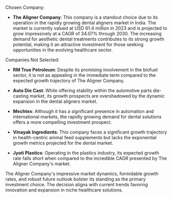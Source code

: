 Chosen Company:
- **The Aligner Company**: This company is a standout choice due to its operation in the rapidly growing dental aligners market in India. The market is currently valued at USD 61.4 million in 2023 and is projected to grow impressively at a CAGR of 34.07% through 2030. The increasing demand for aesthetic dental treatments contributes to its strong growth potential, making it an attractive investment for those seeking opportunities in the evolving healthcare sector.

Companies Not Selected:
- **RM True Petroleum**: Despite its promising involvement in the biofuel sector, it is not as appealing in the immediate term compared to the expected growth trajectory of The Aligner Company.
  
- **Auto Die Cast**: While offering stability within the automotive parts die-casting market, its growth prospects are overshadowed by the dynamic expansion in the dental aligners market.

- **Mechtex**: Although it has a significant presence in automation and international markets, the rapidly growing demand for dental solutions offers a more compelling investment prospect.

- **Vinayak Ingredients**: This company faces a significant growth trajectory in health-centric animal feed supplements but lacks the exponential growth metrics projected for the dental market.

- **Jyoti Plastics**: Operating in the plastics industry, its expected growth rate falls short when compared to the incredible CAGR presented by The Aligner Company's market.

The Aligner Company's impressive market dynamics, formidable growth rates, and robust future outlook bolster its standing as the primary investment choice. The decision aligns with current trends favoring innovation and expansion in niche healthcare solutions.